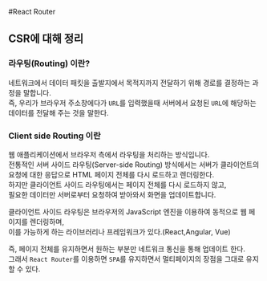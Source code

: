 #React Router

## CSR에 대해 정리  
### 라우팅(Routing) 이란?
네트워크에서 데이터 패킷을 출발지에서 목적지까지 전달하기 위해 경로를 결정하는 과정을 말합니다.  
즉, 우리가 브라우저 주소창에다가 `URL`를 입력했을때 서버에서 요청된 `URL`에 해당하는 데이터를 전달해 주는 것을 말한다.  
  
  
### Client side Routing 이란  
웹 애플리케이션에서 브라우저 측에서 라우팅을 처리하는 방식입니다.  
전통적인 서버 사이드 라우팅(Server-side Routing) 방식에서는 서버가 클라이언트의 요청에 대한 응답으로 HTML 페이지 전체를 다시 로드하고 렌더링한다.  
하지만 클라이언트 사이드 라우팅에서는 페이지 전체를 다시 로드하지 않고,  
필요한 데이터만 서버로부터 요청하여 받아와서 화면을 업데이트합니다.  

클라이언트 사이드 라우팅은 브라우저의 JavaScript 엔진을 이용하여 동적으로 웹 페이지를 렌더링하며,  
이를 가능하게 하는 라이브러리나 프레임워크가 있다.(React,Angular, Vue)  
  
즉, 페이지 전체를 유지하면서 원하는 부분만 네트워크 통신을 통해 업데이트 한다.  
그래서 `React Router`를 이용하면 `SPA`를 유지하면서 멀티페이지의 장점을 그대로 유지할 수 있다.  

  
